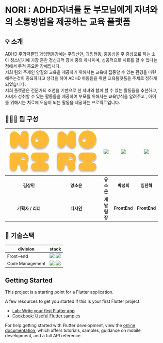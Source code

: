 # NORI : ADHD자녀를 둔 부모님에게 자녀와의 소통방법을 제공하는 교육 플랫폼

## :bulb: 소개
  
ADHD 주의력결핍 과잉행동장애는 주의산만, 과잉행동, 충동성을 주 증상으로 하는 소아 청소년기에 가장 흔한 정신과적 장애 중의 하나이며, 성공적으로 치료를 할 수 있다는 점에서 무척 중요한 장애입니다.  
저희 팀의 주제인 양질의 교육을 제공하기 위해서는 교육에 집중할 수 있는 환경을 마련해주는것이 중요하다고 생각을 하여 ADHD 아동들을 위한 교육플랫폼을 주제로 정하게 되었습니다.  
저희 플랫폼은 전문가의 조언을 기반으로 한 자녀와 함께 할 수 있는 활동들을 추천하고, 자녀가 성취할 수 있는 활동들을 제공하여 부모를 위해서는 교육방식을 알려주고 , 아이를 위해서는 치료에 도움이 되는 활동을 제공하는 프로젝트입니다.  
  
## 🧑‍🤝‍🧑 팀 구성
| ![](assets/logo/logo-new-splash.png) | ![](assets/logo/logo-new-splash.png) | ![](https://github.com/YuSoeun.png) | ![](https://github.com/tjdgml97.png) | ![](https://github.com/chanhk-im.png) |
| :--------------------------------------: | :--------------------------------------: | :--------------------------------------: | :-----------------------------------: | :------------------------------------: |
|             **김상민**              |             **양소윤**              |             **유소은**              |             **박성희**             |             **임찬혁**             |
|             **기획자 / 리더**              |             **디자인**              |             **개발팀장**              |            **FrontEnd**             |             **FrontEnd**             |.  

  
## 🔧 기술스택

| division        | stack                                                                                                                                                                                                                                                                                                       |
| --------------- | ----------------------------------------------------------------------------------------------------------------------------------------------------------------------------------------------------------------------------------------------------------------------------------------------------------- |
| Front-end       | <img src="https://img.shields.io/badge/Flutter-%2302569B.svg?style=for-the-badge&logo=Flutter&logoColor=white">  <img src="https://img.shields.io/badge/firebase-%23039BE5.svg?style=for-the-badge&logo=firebase"> |
| Code Management | <img src="https://img.shields.io/badge/git-F05032?style=for-the-badge&logo=git&logoColor=black"> <img src="https://img.shields.io/badge/github-181717?style=for-the-badge&logo=github&logoColor=black"> |


## Getting Started

This project is a starting point for a Flutter application.

A few resources to get you started if this is your first Flutter project:

- [Lab: Write your first Flutter app](https://docs.flutter.dev/get-started/codelab)
- [Cookbook: Useful Flutter samples](https://docs.flutter.dev/cookbook)

For help getting started with Flutter development, view the
[online documentation](https://docs.flutter.dev/), which offers tutorials,
samples, guidance on mobile development, and a full API reference.

